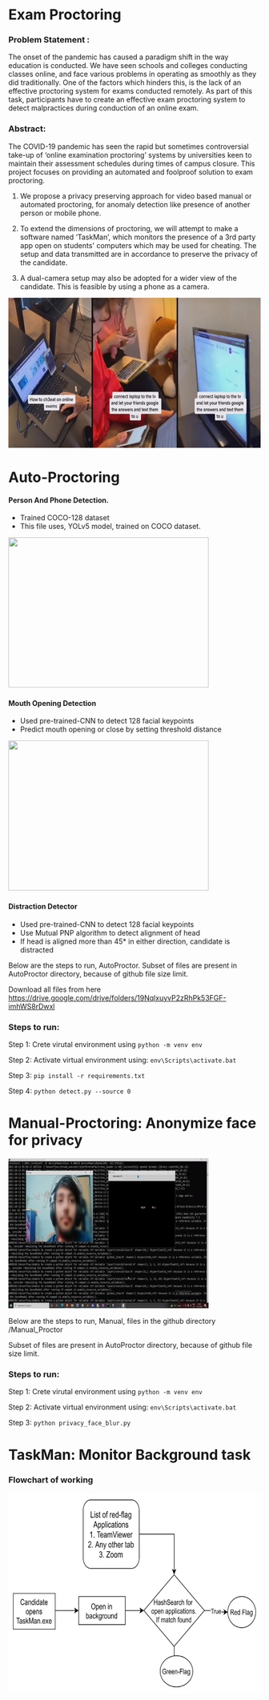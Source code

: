 # Exam Proctoring
### Problem Statement : 
The onset of the pandemic has caused a paradigm shift in the way education is conducted. We have seen schools and colleges conducting classes online, and face various problems in operating as smoothly as they did traditionally. One of the factors which hinders this, is the lack of an effective proctoring system for exams conducted remotely. As part of this task, participants have to create an effective exam proctoring system to detect malpractices during conduction of an online exam.

### Abstract:
The COVID-19 pandemic has seen the rapid but sometimes controversial take-up of ‘online examination proctoring’ systems by universities keen to maintain their assessment schedules during times of campus closure. This project focuses on providing an automated and foolproof solution to exam proctoring.

1) We propose a privacy preserving approach for video based manual or automated proctoring, for anomaly detection like presence of another person or mobile phone.

2) To extend the dimensions of proctoring, we will attempt to make a software named ‘TaskMan’, which monitors the presence of a 3rd party app open on students' computers which may be used for cheating. The setup and data transmitted are in accordance to preserve the privacy of the candidate.

3) A dual-camera setup may also be adopted for a wider view of the candidate. This is feasible by using a phone as a camera.

<img src="image/cheating_ways.png" width="800" height="300">




# Auto-Proctoring


#### Person And Phone Detection.
- Trained COCO-128 dataset
- This file uses, YOLv5 model, trained on COCO dataset. 

<img src="image/detection.gif" width="400" height="300">

#### Mouth Opening Detection

- Used pre-trained-CNN to detect 128 facial keypoints
- Predict mouth opening or close by setting threshold distance

<img src="image/mouth.gif" width="400" height="300">

#### Distraction Detector
- Used pre-trained-CNN to detect 128 facial keypoints
- Use Mutual PNP algorithm to detect alignment of head
- If head is aligned more than 45* in either direction, candidate is distracted


Below are the steps to run, AutoProctor.
Subset of files are present in AutoProctor directory, because of github file size limit.

Download all files from here https://drive.google.com/drive/folders/19NqlxuyvP2zRhPk53FGF-imhWS8rDwxl
### Steps to run:
Step 1: Crete virutal environment using ```python -m venv env```

Step 2: Activate virtual environment using: ```env\Scripts\activate.bat```

Step 3: ```pip install -r requirements.txt```

Step 4: ```python detect.py --source 0```

# Manual-Proctoring: Anonymize face for privacy
<img src="image/blur_singhal.gif" width="400" height="300">

Below are the steps to run, Manual, files in the github directory /Manual_Proctor

Subset of files are present in AutoProctor directory, because of github file size limit.

### Steps to run:
Step 1: Crete virutal environment using ```python -m venv env```

Step 2: Activate virtual environment using: ```env\Scripts\activate.bat```

Step 3: ```python privacy_face_blur.py ```


# TaskMan: Monitor Background task

### Flowchart of working
<img src="image/flowchar_taskman.png" width="600" height="400">





